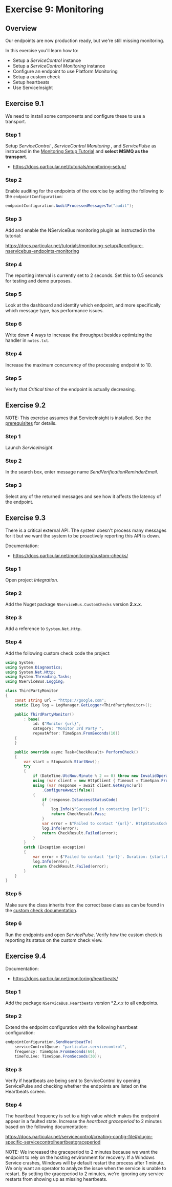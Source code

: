 # Exercise 9: Monitoring

## Overview

Our endpoints are now production ready, but we're still missing monitoring.

In this exercise you'll learn how to:

- Setup a *ServiceControl* instance
- Setup a *ServiceControl Monitoring* instance 
- Configure an endpoint to use Platform Monitoring
- Setup a custom check
- Setup heartbeats
- Use ServiceInsight

## Exercise 9.1 

We need to install some components and configure these to use a transport.

### Step 1

Setup *ServiceControl* , *ServiceControl Monitoring* , and *ServicePulse* as instructed in the [Monitoring Setup Tutorial](https://docs.particular.net/tutorials/monitoring-setup/) and **select MSMQ as the transport**.

- https://docs.particular.net/tutorials/monitoring-setup/

### Step 2

Enable auditing for the endpoints of the exercise by adding the following to the `endpointConfiguration`:

```c#
endpointConfiguration.AuditProcessedMessagesTo("audit");
```

### Step 3

Add and enable the NServiceBus monitoring plugin as instructed in the tutorial:

https://docs.particular.net/tutorials/monitoring-setup/#configure-nservicebus-endpoints-monitoring

### Step 4

The reporting interval is currently set to 2 seconds. Set this to 0.5 seconds for testing and demo purposes.

### Step 5

Look at the dashboard and identify which endpoint, and more specifically which message type, has performance issues.

### Step 6

Write down 4 ways to increase the throughput besides optimizing the handler in `notes.txt`.

### Step 4

Increase the maximum concurrency of the processing endpoint to 10.

### Step 5

Verify that *Critical time* of the endpoint is actually decreasing.


## Exercise 9.2 

NOTE: This exercise assumes that ServiceInsight is installed. See the [prerequisites](../../README.md#preparing-your-machine-for-the-workshop) for details.

### Step 1

Launch *ServiceInsight*.

### Step 2

In the search box, enter message name *SendVerificationReminderEmail*.

### Step 3

Select any of the returned messages and see how it affects the latency of the endpoint.


## Exercise 9.3

There is a critical external API. The system doesn't process many messages for it but we want the system to be proactively reporting this API is down.

Documentation:

- https://docs.particular.net/monitoring/custom-checks/

### Step 1

Open project *Integration*.

### Step 2

Add the Nuget package `NServiceBus.CustomChecks` version **2.x.x**.

### Step 3

Add a reference to `System.Net.Http`.

### Step 4

Add the following custom check code the project:

```c#
using System;
using System.Diagnostics;
using System.Net.Http;
using System.Threading.Tasks;
using NServiceBus.Logging;

class ThirdPartyMonitor
{
    const string url = "https://google.com";
    static ILog log = LogManager.GetLogger<ThirdPartyMonitor>();

    public ThirdPartyMonitor()
        : base(
            id: $"Monitor {url}",
            category: "Monitor 3rd Party ",
            repeatAfter: TimeSpan.FromSeconds(10))
    {
    }

    public override async Task<CheckResult> PerformCheck()
    {
        var start = Stopwatch.StartNew();
        try
        {
            if (DateTime.UtcNow.Minute % 2 == 0) throw new InvalidOperationException("Current minute is even so I'm failing.");
            using (var client = new HttpClient { Timeout = TimeSpan.FromSeconds(30) })
            using (var response = await client.GetAsync(url)
                .ConfigureAwait(false))
            {
                if (response.IsSuccessStatusCode)
                {
                    log.Info($"Succeeded in contacting {url}");
                    return CheckResult.Pass;
                }
                var error = $"Failed to contact '{url}'. HttpStatusCode: {response.StatusCode}";
                log.Info(error);
                return CheckResult.Failed(error);
            }
        }
        catch (Exception exception)
        {
            var error = $"Failed to contact '{url}'. Duration: {start.Elapsed} Error: {exception.Message}";
            log.Info(error);
            return CheckResult.Failed(error);
        }
    }
}
```

### Step 5

Make sure the class inherits from the correct base class as can be found in the [custom check documentation](https://docs.particular.net/monitoring/custom-checks/writing-custom-checks).

### Step 6

Run the endpoints and open *ServicePulse*. Verify how the custom check is reporting its status on the custom check view.


## Exercise 9.4

Documentation:

- https://docs.particular.net/monitoring/heartbeats/

### Step 1

Add the package `NServiceBus.Heartbeats` version **2.x.x* to all endpoints.

### Step 2

Extend the endpoint configuration with the following heartbeat configuration:

```c#
endpointConfiguration.SendHeartbeatTo(
    serviceControlQueue: "particular.servicecontrol",
    frequency: TimeSpan.FromSeconds(60),
    timeToLive: TimeSpan.FromSeconds(30));
```

### Step 3

Verify if heartbeats are being sent to ServiceControl by opening ServicePulse and checking whether the endpoints are listed on the Heartbeats screen.

### Step 4

The heartbeat frequency is set to a high value which makes the endpoint appear in a faulted state. Increase the *heartbeat graceperiod* to 2 minutes based on the following documentation:

https://docs.particular.net/servicecontrol/creating-config-file#plugin-specific-servicecontrolheartbeatgraceperiod

NOTE: We increased the graceperiod to 2 minutes because we want the endpoint to rely on the hosting environment for recovery. If a Windows Service crashes, Windows will by default restart the process after 1 minute. We only want an operator to analyze the issue when the service is unable to restart. By setting the graceperiod to 2 minutes, we're ignoring any service restarts from showing up as missing heartbeats.
